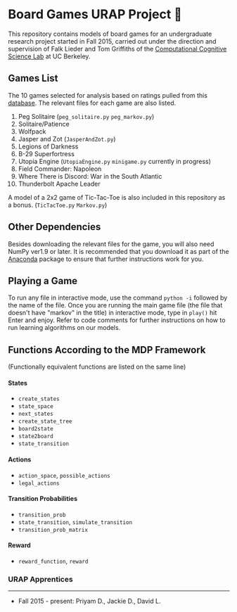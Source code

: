 # Board Games URAP Project :game_die:

This repository contains models of board games for an undergraduate research project started in Fall 2015, carried out under the direction and supervision of Falk Lieder and Tom Griffiths of the [Computational Cognitive Science Lab](http://cocosci.berkeley.edu/) at UC Berkeley.

## Games List

The 10 games selected for analysis based on ratings pulled from this [database](https://github.com/rasmusgreve/BoardGameGeek/blob/master/BoardGameGeek/data_w_right_ratings2014-05-02.csv). The relevant files for each game are also listed.

1. Peg Solitaire (`peg_solitaire.py` `peg_markov.py`)
2. Solitaire/Patience
3. Wolfpack
4. Jasper and Zot (`JasperAndZot.py`)
5. Legions of Darkness
6. B-29 Superfortress
7. Utopia Engine (`UtopiaEngine.py` `minigame.py` currently in progress)
8. Field Commander: Napoleon
9. Where There is Discord: War in the South Atlantic
10. Thunderbolt Apache Leader

A model of a 2x2 game of Tic-Tac-Toe is also included in this repository as a bonus. (`TicTacToe.py` `Markov.py`)

## Other Dependencies

Besides downloading the relevant files for the game, you will also need NumPy ver1.9 or later.
It is recommended that you download it as part of the [Anaconda](https://www.continuum.io/downloads) package to ensure that further instructions work for you.

## Playing a Game

To run any file in interactive mode, use the command `python -i` followed by the name of the file.
Once you are running the main game file (the file that doesn't have "markov" in the title) in interactive mode, type in `play()` hit Enter and enjoy. Refer to code comments for further instructions on how to run learning algorithms on our models.

## Functions According to the MDP Framework 
(Functionally equivalent functions are listed on the same line)

#### States
  - `create_states`
  - `state_space`
  - `next_states`
  - `create_state_tree`
  - `board2state`
  - `state2board`
  - `state_transition`
  
#### Actions
  - `action_space`, `possible_actions`
  - `legal_actions`
 
#### Transition Probabilities
  - `transition_prob`
  - `state_transition`, `simulate_transition`
  - `transition_prob_matrix`
  
#### Reward
  - `reward_function`, `reward`
  

### URAP Apprentices
---------------------
* Fall 2015 - present: Priyam D., Jackie D., David L.


